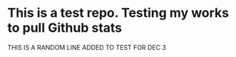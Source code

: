 # This is a test repo. Testing my works to pull Github stats


THIS IS A RANDOM LINE ADDED TO TEST FOR DEC 3
